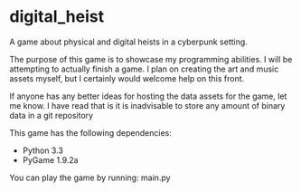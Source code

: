 digital_heist
=============

A game about physical and digital heists in a cyberpunk setting.

The purpose of this game is to showcase my programming abilities.
I will be attempting to actually finish a game. I plan on creating
the art and music assets myself, but I certainly would welcome help
on this front.

If anyone has any better ideas for hosting the data assets for the
game, let me know. I have read that is it is inadvisable to store any amount of binary data in a git repository


This game has the following dependencies:

* Python 3.3
* PyGame 1.9.2a

You can play the game by running:
    main.py
